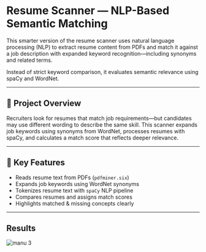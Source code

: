 # Resume Scanner  — NLP-Based Semantic Matching

This smarter version of the resume scanner uses natural language processing (NLP) to extract resume content from PDFs and match it against a job description with expanded keyword recognition—including synonyms and related terms.

Instead of strict keyword comparison, it evaluates semantic relevance using spaCy and WordNet.

---

## 📌 Project Overview

Recruiters look for resumes that match job requirements—but candidates may use different wording to describe the same skill. This scanner expands job keywords using synonyms from WordNet, processes resumes with spaCy, and calculates a match score that reflects deeper relevance.

---

## 🧰 Key Features

-  Reads resume text from PDFs (`pdfminer.six`)
-  Expands job keywords using WordNet synonyms
-  Tokenizes resume text with `spaCy` NLP pipeline
-  Compares resumes and assigns match scores
-  Highlights matched & missing concepts clearly

---

## Results
![manu 3](https://github.com/user-attachments/assets/e54592e2-8e7f-4343-85e8-3afae4dd8891)
